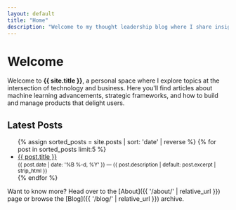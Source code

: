 ```yaml
---
layout: default
title: "Home"
description: "Welcome to my thought leadership blog where I share insights on artificial intelligence, strategy and product management."
---
```


# Welcome

Welcome to **{{ site.title }}**, a personal space where I explore topics at the intersection of technology and business. Here you'll find articles about machine learning advancements, strategic frameworks, and how to build and manage products that delight users.

## Latest Posts

<ul>
{% assign sorted_posts = site.posts | sort: 'date' | reverse %}
{% for post in sorted_posts limit:5 %}
  <li>
    <a href="{{ post.url | relative_url }}">{{ post.title }}</a><br />
    <small><time datetime="{{ post.date | date_to_xmlschema }}">{{ post.date | date: '%B %-d, %Y' }}</time> — {{ post.description | default: post.excerpt | strip_html }}</small>
  </li>
{% endfor %}
</ul>

Want to know more? Head over to the [About]({{ '/about/' | relative_url }}) page or browse the [Blog]({{ '/blog/' | relative_url }}) archive.